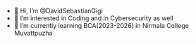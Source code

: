 - 👋 Hi, I’m @DavidSebastianGigi
- 👀 I’m interested in Coding and in Cybersecurity as well
- 🌱 I’m currently learning BCA(2023-2026) in Nirmala College Muvattpuzha



<!---- 📫 How to reach me : contact through davidsebastiangigi@gmail.com
DavidSebastianGigi/DavidSebastianGigi is a ✨ special ✨ repository because its `README.md` (this file) appears on your GitHub profile.
You can click the Preview link to take a look at your changes.
--->

